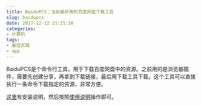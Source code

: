 ```yaml
---
title: BaiduPCS：当前最好用的百度网盘下载工具
slug: baidupcs
date: 2017-12-12 21:21:16
categories:
- 计算机
tags:
- 最佳实践
- app
---
```

BaiduPCS是个命令行工具，用于下载百度网盘中的资源。之前用的是浏览器插件，需要先创建分享，再拿到下载链接，最后用下载工具下载。这个工具可以直接执行一条命令下载指定的资源，非常方便。

[这里](https://github.com/GangZhuo/BaiduPCS/blob/master/README.md)有安装说明，然后按照[使用说明](https://github.com/GangZhuo/BaiduPCS/wiki/BaiduPCS-%E5%9F%BA%E6%9C%AC%E4%BD%BF%E7%94%A8)操作即可。


